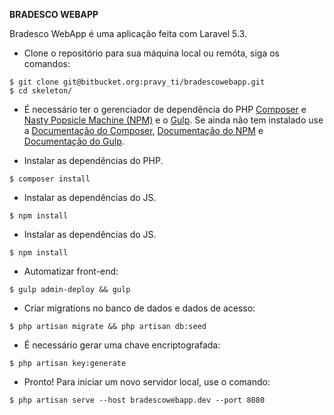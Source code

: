 **BRADESCO WEBAPP**


Bradesco WebApp é uma aplicação feita com Laravel 5.3.


* Clone o repositório para sua máquina local ou remóta, siga os comandos:

```shell
$ git clone git@bitbucket.org:pravy_ti/bradescowebapp.git
$ cd skeleton/
```

* É necessário ter o gerenciador de dependência do PHP [Composer](https://getcomposer.org/) e [Nasty Popsicle Machine (NPM)](https://www.npmjs.com/) e o [Gulp](http://gulpjs.com/). Se ainda não tem instalado use a [Documentação do Composer](https://getcomposer.org/doc/00-intro.md), [Documentação do NPM](https://docs.npmjs.com/) e [Documentação do Gulp](https://github.com/gulpjs/gulp/blob/master/docs/getting-started.md).

* Instalar as dependências do PHP.

```shell
$ composer install
```

* Instalar as dependências do JS.

```shell
$ npm install
```

* Instalar as dependências do JS.

```shell
$ npm install
```

* Automatizar front-end:

```shell
$ gulp admin-deploy && gulp
```

* Criar migrations no banco de dados e dados de acesso:

```shell
$ php artisan migrate && php artisan db:seed
```

* É necessário gerar uma chave encriptografada:

```shell
$ php artisan key:generate
```

* Pronto! Para iniciar um novo servidor local, use o comando:

```shell
$ php artisan serve --host bradescowebapp.dev --port 8080
```